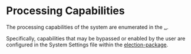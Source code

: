 # Processing Capabilities

The processing capabilities of the system are enumerated in the [..](../ "mention").&#x20;

Specifically, capabilities that may be bypassed or enabled by the user are configured in the System Settings file within the [election-package](../system-overview/election-package/ "mention").&#x20;

